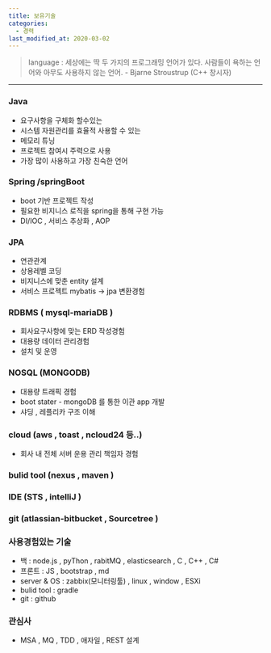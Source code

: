 ```yaml
---
title: 보유기술
categories: 
  - 경력
last_modified_at: 2020-03-02
---
```

> language : 세상에는 딱 두 가지의 프로그래밍 언어가 있다. 사람들이 욕하는 언어와 아무도 사용하지 않는 언어. - Bjarne Stroustrup (C++ 창시자)
-----------------------------------

### Java
  * 요구사항을 구체화 할수있는
  * 시스템 자원관리를 효율적 사용할 수 있는
  * 메모리 튜닝
  * 프로젝트 참여시 주력으로 사용
  * 가장 많이 사용하고 가장 친숙한 언어

### Spring /springBoot

  * boot 기반 프로젝트 작성
  * 필요한 비지니스 로직을 spring을 통해 구현 가능
  * DI/IOC , 서비스 추상화 , AOP

### JPA

  * 연관관계
  * 상용레벨 코딩
  * 비지니스에 맞춘 entity 설계
  * 서비스 프로젝트 mybatis -> jpa 변환경험
  
### RDBMS ( mysql-mariaDB )

  * 회사요구사항에 맞는 ERD 작성경험
  * 대용량 데이터 관리경험
  * 설치 및 운영
  
### NOSQL (MONGODB)

  * 대용량 트래픽 경험
  * boot stater - mongoDB 를 통한 이관 app 개발
  * 샤딩 , 레플리카 구조 이해
  
### cloud (aws , toast , ncloud24 등..)
  * 회사 내 전체 서버 운용 관리 책임자 경험
  
### bulid tool (nexus , maven )

### IDE (STS , intelliJ )

### git (atlassian-bitbucket , Sourcetree )
  
### 사용경험있는 기술
  * 백 : node.js , pyThon , rabitMQ , elasticsearch , C , C++ , C#
  * 프론트 : JS , bootstrap , md
  * server & OS : zabbix(모니터링툴) , linux , window , ESXi
  * bulid tool : gradle
  * git : github
  
### 관심사
  * MSA , MQ , TDD , 애자일 , REST 설계
